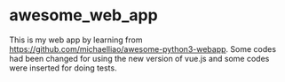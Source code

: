 # awesome_web_app
This is my web app by learning from https://github.com/michaelliao/awesome-python3-webapp.
Some codes had been changed for using the new version of vue.js and some codes were inserted for doing tests.
